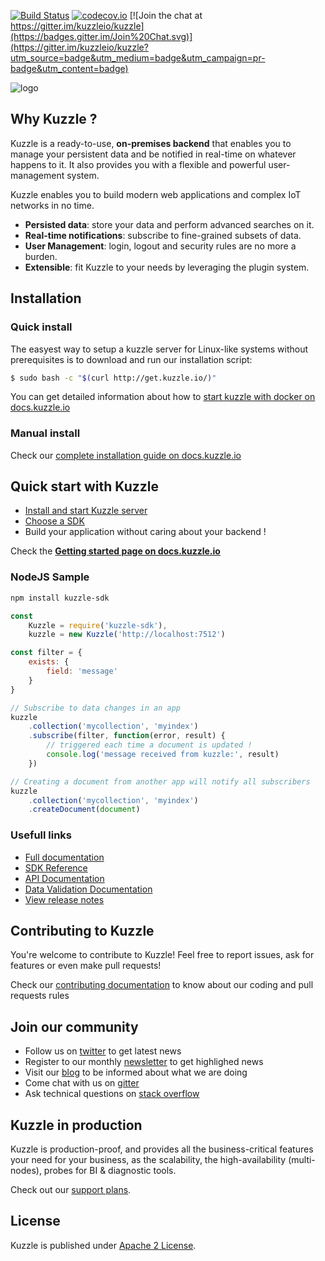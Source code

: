[![Build Status](https://travis-ci.org/kuzzleio/kuzzle.svg?branch=master)](https://travis-ci.org/kuzzleio/kuzzle)
[![codecov.io](http://codecov.io/github/kuzzleio/kuzzle/coverage.svg?branch=master)](http://codecov.io/github/kuzzleio/kuzzle?branch=master)
[![Join the chat at https://gitter.im/kuzzleio/kuzzle](https://badges.gitter.im/Join%20Chat.svg)](https://gitter.im/kuzzleio/kuzzle?utm_source=badge&utm_medium=badge&utm_campaign=pr-badge&utm_content=badge)

![logo](https://kuzzle.io/static/public/images/logo_black.png)

## Why Kuzzle ?

Kuzzle is a ready-to-use, **on-premises backend** that enables you to manage your persistent data and be notified in real-time on whatever happens to it. It also provides you with a flexible and powerful user-management system.

Kuzzle enables you to build modern web applications and complex IoT networks in no time.

* **Persisted data**: store your data and perform advanced searches on it.
* **Real-time notifications**: subscribe to fine-grained subsets of data.
* **User Management**: login, logout and security rules are no more a burden.
* **Extensible**: fit Kuzzle to your needs by leveraging the plugin system.


## Installation

### Quick install

The easyest way to setup a kuzzle server for Linux-like systems without prerequisites is to download and run our installation script:

```bash
$ sudo bash -c "$(curl http://get.kuzzle.io/)"
```

You can get detailed information about how to [start kuzzle with docker on docs.kuzzle.io](https://docs.kuzzle.io/guide/essentials/installing-kuzzle/#docker)

### Manual install

Check our [complete installation guide on docs.kuzzle.io](https://docs.kuzzle.io/guide/essentials/installing-kuzzle/#manually)

## Quick start with Kuzzle

* [Install and start Kuzzle server](https://docs.kuzzle.io/guide/essentials/installing-kuzzle/)
* [Choose a SDK](https://docs.kuzzle.io/sdk-reference/essentials/)
* Build your application without caring about your backend !

Check the [**Getting started page on docs.kuzzle.io**](https://docs.kuzzle.io/guide/getting-started/)

### NodeJS Sample

```bash
npm install kuzzle-sdk
```

```javascript
const
    Kuzzle = require('kuzzle-sdk'),
    kuzzle = new Kuzzle('http://localhost:7512')

const filter = {
    exists: {
        field: 'message'
    }
}

// Subscribe to data changes in an app
kuzzle
    .collection('mycollection', 'myindex')
    .subscribe(filter, function(error, result) {
        // triggered each time a document is updated !
        console.log('message received from kuzzle:', result)
    })

// Creating a document from another app will notify all subscribers
kuzzle
    .collection('mycollection', 'myindex')
    .createDocument(document)
```

### Usefull links

* [Full documentation](https://docs.kuzzle.io/)
* [SDK Reference](https://docs.kuzzle.io/sdk-reference/essentials/)
* [API Documentation](https://docs.kuzzle.io/api-documentation/connecting-to-kuzzle/)  
* [Data Validation Documentation](https://docs.kuzzle.io/validation-reference/schema/)
* [View release notes](https://github.com/kuzzleio/kuzzle/releases)

## Contributing to Kuzzle

You're welcome to contribute to Kuzzle!
Feel free to report issues, ask for features or even make pull requests!

Check our [contributing documentation](./CONTRIBUTING.md) to know about our coding and pull requests rules

## Join our community

* Follow us on [twitter](https://twitter.com/kuzzleio) to get latest news
* Register to our monthly [newsletter](http://eepurl.com/bxRxpr) to get highlighed news
* Visit our [blog](https://blog.kuzzle.io/) to be informed about what we are doing
* Come chat with us on [gitter](https://gitter.im/kuzzleio/kuzzle)
* Ask technical questions on [stack overflow](https://stackoverflow.com/search?q=kuzzle)

## Kuzzle in production

Kuzzle is production-proof, and provides all the business-critical features your need for your business, as
the scalability, the high-availability (multi-nodes), probes for BI & diagnostic tools.  

Check out our [support plans](https://kuzzle.io/pricing/).

## License

Kuzzle is published under [Apache 2 License](./LICENSE.md).
